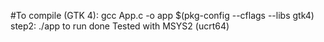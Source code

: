 #To compile (GTK 4):
gcc App.c -o app $(pkg-config --cflags --libs gtk4)
step2:
./app to run
done
Tested with MSYS2 (ucrt64)
